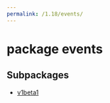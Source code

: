 ```yaml
---
permalink: /1.18/events/
---
```


# package events



## Subpackages

* [v1beta1](events-v1beta1.md)